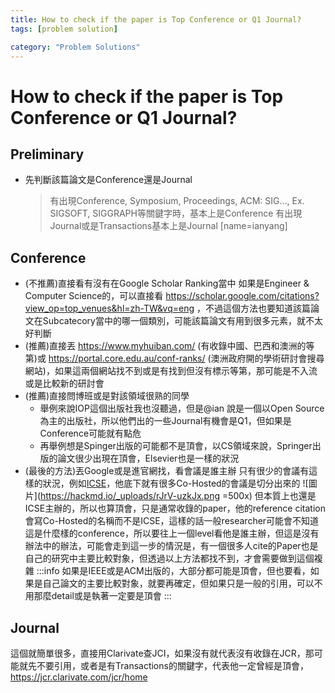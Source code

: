 ```yaml
---
title: How to check if the paper is Top Conference or Q1 Journal?
tags: [problem solution]

category: "Problem Solutions"
---
```


# How to check if the paper is Top Conference or Q1 Journal?
## Preliminary
* 先判斷該篇論文是Conference還是Journal
    > 有出現Conference, Symposium, Proceedings, ACM: SIG…, Ex. SIGSOFT, SIGGRAPH等關鍵字時，基本上是Conference
    > 有出現Journal或是Transactions基本上是Journal
    > [name=ianyang]
## Conference
* (不推薦)直接看有沒有在Google Scholar Ranking當中
    如果是Engineer & Computer Science的，可以直接看 https://scholar.google.com/citations?view_op=top_venues&hl=zh-TW&vq=eng ，不過這個方法也要知道該篇論文在Subcatecory當中的哪一個類別，可能該篇論文有用到很多元素，就不太好判斷
* (推薦)直接丟 https://www.myhuiban.com/ (有收錄中國、巴西和澳洲的等第)或 https://portal.core.edu.au/conf-ranks/ (澳洲政府開的學術研討會搜尋網站)，如果這兩個網站找不到或是有找到但沒有標示等第，那可能是不入流或是比較新的研討會
* (推薦)直接問博班或是對該領域很熟的同學
    * 舉例來說IOP這個出版社我也沒聽過，但是@ian 說是一個以Open Source為主的出版社，所以他們出的一些Journal有機會是Q1，但如果是Conference可能就有點危
    * 再舉例想是Spinger出版的可能都不是頂會，以CS領域來說，Springer出版的論文很少出現在頂會，Elsevier也是一樣的狀況
* (最後的方法)丟Google或是進官網找，看會議是誰主辦
    只有很少的會議有這樣的狀況，例如[ICSE](https://conf.researchr.org/home/icse-2025)，他底下就有很多Co-Hosted的會議是切分出來的
    ![圖片](https://hackmd.io/_uploads/rJrV-uzkJx.png =500x)
    但本質上也還是ICSE主辦的，所以也算頂會，只是通常收錄的paper，他的reference citation會寫Co-Hosted的名稱而不是ICSE，這樣的話一般researcher可能會不知道這是什麼樣的conference，所以要往上一個level看他是誰主辦，但這是沒有辦法中的辦法，可能會走到這一步的情況是，有一個很多人cite的Paper也是自己的研究中主要比較對象，但透過以上方法都找不到，才會需要做到這個複雜
:::info
如果是IEEE或是ACM出版的，大部分都可能是頂會，但也要看，如果是自己論文的主要比較對象，就要再確定，但如果只是一般的引用，可以不用那麼detail或是執著一定要是頂會
:::
## Journal
這個就簡單很多，直接用Clarivate查JCI，如果沒有就代表沒有收錄在JCR，那可能就先不要引用，或者是有Transactions的關鍵字，代表他一定曾經是頂會，https://jcr.clarivate.com/jcr/home
